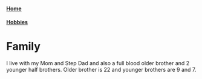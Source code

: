 #### [Home](https://github.com/lukefisherr/README.md.git)
#### [Hobbies](https://github.com/lukefisherr/Hobbies.md.git)
# Family
I live with my Mom and Step Dad and also a full blood older brother and 2 younger half brothers. Older brother is 22 and younger brothers are 9 and 7.
